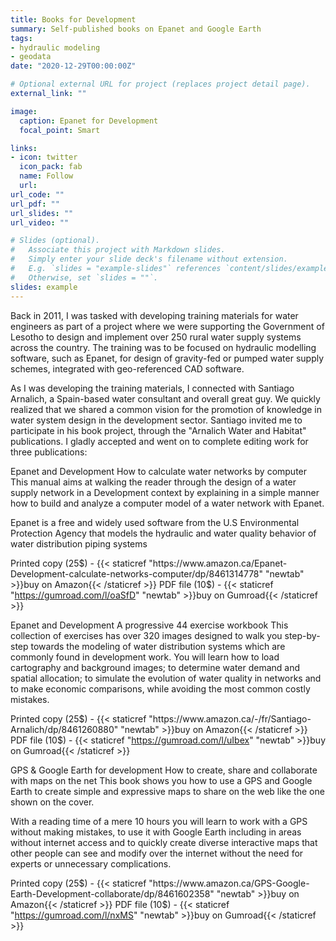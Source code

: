 ```yaml
---
title: Books for Development
summary: Self-published books on Epanet and Google Earth
tags:
- hydraulic modeling
- geodata
date: "2020-12-29T00:00:00Z"

# Optional external URL for project (replaces project detail page).
external_link: ""

image:
  caption: Epanet for Development
  focal_point: Smart

links:
- icon: twitter
  icon_pack: fab
  name: Follow
  url:
url_code: ""
url_pdf: ""
url_slides: ""
url_video: ""

# Slides (optional).
#   Associate this project with Markdown slides.
#   Simply enter your slide deck's filename without extension.
#   E.g. `slides = "example-slides"` references `content/slides/example-slides.md`.
#   Otherwise, set `slides = ""`.
slides: example
---
```


Back in 2011, I was tasked with developing training materials for water engineers as part of a project where we were supporting the Government of Lesotho to design and implement over 250 rural water supply systems across the country. The training was to be focused on hydraulic modelling software, such as Epanet, for design of gravity-fed or pumped water supply schemes, integrated with geo-referenced CAD software.

As I was developing the training materials, I connected with Santiago Arnalich, a Spain-based water consultant and overall great guy. We quickly realized that we shared a common vision for the promotion of knowledge in water system design in the development sector. Santiago invited me to participate in his book project, through the "Arnalich Water and Habitat" publications. I gladly accepted and went on to complete editing work for three publications:

Epanet and Development
How to calculate water networks by computer
This manual aims at walking the reader through the design of a water supply network in a Development context by explaining in a simple manner how to build and analyze a computer model of a water network with Epanet.

Epanet is a free and widely used software from the U.S Environmental Protection Agency that models the hydraulic and water quality behavior of water distribution piping systems

Printed copy (25$) - {{< staticref "https://www.amazon.ca/Epanet-Development-calculate-networks-computer/dp/8461314778" "newtab" >}}buy on Amazon{{< /staticref >}}
PDF file (10$) - {{< staticref "https://gumroad.com/l/oaSfD" "newtab" >}}buy on Gumroad{{< /staticref >}}

Epanet and Development
A progressive 44 exercise workbook
This collection of exercises has over 320 images designed to walk you step-by-step towards the modeling of water distribution systems which are commonly found in development work. You will learn how to load cartography and background images; to determine water demand and spatial allocation; to simulate the evolution of water quality in networks and to make economic comparisons, while avoiding the most common costly mistakes.

Printed copy (25$) - {{< staticref "https://www.amazon.ca/-/fr/Santiago-Arnalich/dp/8461260880" "newtab" >}}buy on Amazon{{< /staticref >}}
PDF file (10$) - {{< staticref "https://gumroad.com/l/uIbex" "newtab" >}}buy on Gumroad{{< /staticref >}}

GPS & Google Earth for development
How to create, share and collaborate with maps on the net
This book shows you how to use a GPS and Google Earth to create simple and expressive maps to share on the web like the one shown on the cover.

With a reading time of a mere 10 hours you will learn to work with a GPS without making mistakes, to use it with Google Earth including in areas without internet access and to quickly create diverse interactive maps that other people can see and modify over the internet without the need for experts or unnecessary complications.

Printed copy (25$) - {{< staticref "https://www.amazon.ca/GPS-Google-Earth-Development-collaborate/dp/8461602358" "newtab" >}}buy on Amazon{{< /staticref >}}
PDF file (10$) - {{< staticref "https://gumroad.com/l/nxMS" "newtab" >}}buy on Gumroad{{< /staticref >}}
